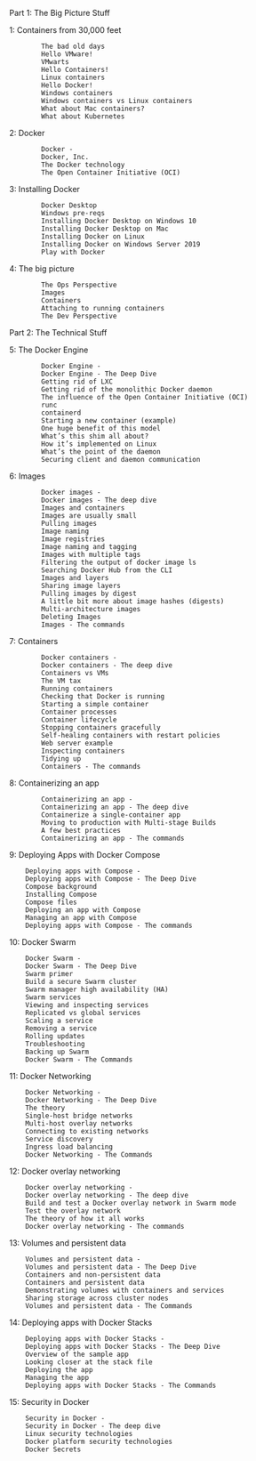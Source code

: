 Part 1: The Big Picture Stuff
                    
1: Containers from 30,000 feet
                    
            The bad old days
            Hello VMware!
            VMwarts
            Hello Containers!
            Linux containers
            Hello Docker!
            Windows containers
            Windows containers vs Linux containers
            What about Mac containers?
            What about Kubernetes
    
2: Docker
                    
            Docker -        
            Docker, Inc.
            The Docker technology
            The Open Container Initiative (OCI)
         
3: Installing Docker
                    
            Docker Desktop
            Windows pre-reqs
            Installing Docker Desktop on Windows 10
            Installing Docker Desktop on Mac
            Installing Docker on Linux
            Installing Docker on Windows Server 2019
            Play with Docker
         
4: The big picture
                    
            The Ops Perspective
            Images
            Containers
            Attaching to running containers
            The Dev Perspective
         
Part 2: The Technical Stuff
                    
5: The Docker Engine
                    
            Docker Engine -        
            Docker Engine - The Deep Dive
            Getting rid of LXC
            Getting rid of the monolithic Docker daemon
            The influence of the Open Container Initiative (OCI)
            runc
            containerd
            Starting a new container (example)
            One huge benefit of this model
            What’s this shim all about?
            How it’s implemented on Linux
            What’s the point of the daemon
            Securing client and daemon communication
         
6: Images
                    
            Docker images -        
            Docker images - The deep dive
            Images and containers
            Images are usually small
            Pulling images
            Image naming
            Image registries
            Image naming and tagging
            Images with multiple tags
            Filtering the output of docker image ls
            Searching Docker Hub from the CLI
            Images and layers
            Sharing image layers
            Pulling images by digest
            A little bit more about image hashes (digests)
            Multi-architecture images
            Deleting Images
            Images - The commands
         
7: Containers
                    
            Docker containers -        
            Docker containers - The deep dive
            Containers vs VMs
            The VM tax
            Running containers
            Checking that Docker is running
            Starting a simple container
            Container processes
            Container lifecycle
            Stopping containers gracefully
            Self-healing containers with restart policies
            Web server example
            Inspecting containers
            Tidying up
            Containers - The commands
         
8: Containerizing an app
                    
            Containerizing an app -        
            Containerizing an app - The deep dive
            Containerize a single-container app
            Moving to production with Multi-stage Builds
            A few best practices
            Containerizing an app - The commands
         
9: Deploying Apps with Docker Compose
                    
        Deploying apps with Compose -        
        Deploying apps with Compose - The Deep Dive
        Compose background
        Installing Compose
        Compose files
        Deploying an app with Compose
        Managing an app with Compose
        Deploying apps with Compose - The commands
         
10: Docker Swarm
                    
        Docker Swarm -        
        Docker Swarm - The Deep Dive
        Swarm primer
        Build a secure Swarm cluster
        Swarm manager high availability (HA)
        Swarm services
        Viewing and inspecting services
        Replicated vs global services
        Scaling a service
        Removing a service
        Rolling updates
        Troubleshooting
        Backing up Swarm
        Docker Swarm - The Commands
         
11: Docker Networking
                    
        Docker Networking -        
        Docker Networking - The Deep Dive
        The theory
        Single-host bridge networks
        Multi-host overlay networks
        Connecting to existing networks
        Service discovery
        Ingress load balancing
        Docker Networking - The Commands
         
12: Docker overlay networking
                    
        Docker overlay networking -        
        Docker overlay networking - The deep dive
        Build and test a Docker overlay network in Swarm mode
        Test the overlay network
        The theory of how it all works
        Docker overlay networking - The commands
         
13: Volumes and persistent data
                    
        Volumes and persistent data -        
        Volumes and persistent data - The Deep Dive
        Containers and non-persistent data
        Containers and persistent data
        Demonstrating volumes with containers and services
        Sharing storage across cluster nodes
        Volumes and persistent data - The Commands
         
14: Deploying apps with Docker Stacks
                    
        Deploying apps with Docker Stacks -        
        Deploying apps with Docker Stacks - The Deep Dive
        Overview of the sample app
        Looking closer at the stack file
        Deploying the app
        Managing the app
        Deploying apps with Docker Stacks - The Commands
         
15: Security in Docker
                    
        Security in Docker -        
        Security in Docker - The deep dive
        Linux security technologies
        Docker platform security technologies
        Docker Secrets
         